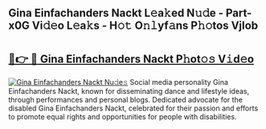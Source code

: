 ## Gina Einfachanders Nackt L𝚎a𝚔ed N𝚞𝚍e - Part-x0G Vi𝚍𝚎o L𝚎a𝚔s - H𝚘𝚝 O𝚗𝚕yf𝚊ns P𝚑𝚘tos VjIob

# <h2><a href="http://kfeb8r8.oniu.top/?m=Gina+Einfachanders+Nackt">🔗👉 🔴 Gina Einfachanders Nackt P𝚑ot𝚘𝚜 V𝚒d𝚎o</a></h2>

[![Gina Einfachanders Nackt Nu𝚍e𝚜](https://i.imgur.com/0qMVB7G.gif)](http://kfeb8r8.oniu.top/?m=Gina+Einfachanders+Nackt)
Social media personality Gina Einfachanders Nackt, known for disseminating dance and lifestyle ideas, through performances and personal blogs. Dedicated advocate for the disabled Gina Einfachanders Nackt, celebrated for their passion and efforts to promote equal rights and opportunities for people with disabilities.  
